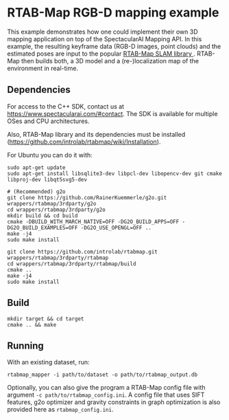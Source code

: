 # RTAB-Map RGB-D mapping example

This example demonstrates how one could implement their own 3D mapping application on top of the SpectacularAI Mapping API.
In this example, the resulting keyframe data (RGB-D images, point clouds) and the estimated poses are input to the popular [RTAB-Map SLAM library ](https://github.com/introlab/rtabmap).
RTAB-Map then builds both, a 3D model and a (re-)localization map of the environment in real-time.

## Dependencies

For access to the C++ SDK, contact us at https://www.spectacularai.com/#contact. The SDK is available for multiple OSes and CPU architectures.

Also, RTAB-Map library and its dependencies must be installed (https://github.com/introlab/rtabmap/wiki/Installation).

For Ubuntu you can do it with:
```
sudo apt-get update
sudo apt-get install libsqlite3-dev libpcl-dev libopencv-dev git cmake libproj-dev libqt5svg5-dev

# (Recommended) g2o
git clone https://github.com/RainerKuemmerle/g2o.git wrappers/rtabmap/3rdparty/g2o
cd wrappers/rtabmap/3rdparty/g2o
mkdir build && cd build
cmake -DBUILD_WITH_MARCH_NATIVE=OFF -DG2O_BUILD_APPS=OFF -DG2O_BUILD_EXAMPLES=OFF -DG2O_USE_OPENGL=OFF ..
make -j4
sudo make install

git clone https://github.com/introlab/rtabmap.git wrappers/rtabmap/3rdparty/rtabmap
cd wrappers/rtabmap/3rdparty/rtabmap/build
cmake ..
make -j4
sudo make install
```

## Build

```
mkdir target && cd target
cmake .. && make
```

## Running

With an existing dataset, run:
```
rtabmap_mapper -i path/to/dataset -o path/to/rtabmap_output.db
```

Optionally, you can also give the program a RTAB-Map config file with argument `-c path/to/rtabmap_config.ini`.
A config file that uses SIFT features, g2o optimizer and gravity constraints in graph optimization is also provided here as `rtabmap_config.ini`.
